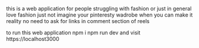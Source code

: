this is a web application for people struggling with fashion or just in general love fashion 
just not imagine your pinteresty wadrobe when you can make it reality no need to ask for links in comment section of reels 


to run this web application 
npm i 
npm run dev 
and visit https://localhost3000
